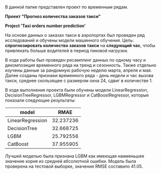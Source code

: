 В данной папке представлен проект по временным рядам.

**Проект "Прогноз количества заказов такси"**

**Project 'Taxi orders number prediction'**

На основе данных о заказах такси в аэропортах был проведен ряд исследований и обучены модели машинного обучения. Цель: **спрогнозировать количество заказов такси** на **следующий час**, чтобы привлекать больше водителей в период пиковой нагрузки.

В ходе работы был проведен ресамплинг данных по одному часу и декомпозиция временного ряда на тренд и сезонность. Также отдельно изучены данные за рандомную рабочую неделю марта, апреля и мая. Далее созданы признаки временного ряда - день недели и час вызова такси, среднее скользящее с размером окна 24, сдвиг в количестве 1.

В ходе выполнения проекта были обучены модели LinearRegression, DecisionTreeRegressor, LGBMRegressor и CatBoostRegressor, которые показали следующие результаты:

|model|RMAE|
|----|----|
|LinearRegression	|32.237236|
|DecisionTree|	32.668725|
|LGBM	|25.792556|
|CatBoost	|37.955905|

Лучшей моделью была признана LGBM как имеющая наименьшее значение корня из средней абсолютной ошибки. Модель была проверена на тестовой выборке, значение RMSE составило 41.05.
